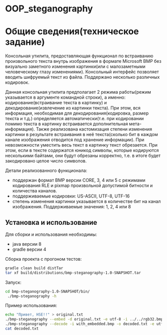 # OOP_steganography

# Общие сведения(техническое задание)

Консольная утилита, предоставляющая функционал по встраиванию произвольного текста внутрь изображения 
в формате Microsoft BMP без визуально заметного изменения картинки(или с малозаметными человеческому 
глазу изменениями). Консольный интерфейс позволяет вводить шифруемый текст из файла. Поддержано 
несколько различных кодировок.


Данная консольная утилита предполагает 2 режима работы(режим указывается в аргументе командной строки), 
а именно: кодирование(встраивание текста в картинку) и декодирование(извлечение из картинки текста). 
При этом, вся информация, необходимая для декодирования(кодировка, размер текста и т.д.) 
определяется автоматически(т.е. при кодировании помимо текста в картинку встраивается дополнительная мета-информация). 
Также реализована кастомизация степени изменения картинки в результате встраивания в неё текста(сколько бит 
в каждом канале изображения отводится под хранение информации). 
При невозможности уместить весь текст в картинку текст обрезается. При этом, если в тексте содержатся
юникод символы, которые кодируются несколькими байтами, они будут обрезаны корректно, т.е. в итоге будет 
закодировано целое число символов.

Детали реализованного функционала:
* поддержан формат BMP версии CORE, 3, 4 или 5 с режимами кодирования RLE и pixmap произвольной допустимой битности 
и количества каналов.
* поддерживаемые кодировки: US-ASCII, UTF-8, UTF-16
* степень изменения картинки указывается в количестве бит на канал изображения. 
Поддерживаемые значения: 1, 2, 4 или 8

## Установка и использование

Для сборки и использования необходимы:
* java версии 8
* gradle версии 4

Сборка проекта с прогоном тестов:
```bash
gradle clean build distTar
tar xf build/distributions/bmp-steganography-1.0-SNAPSHOT.tar
```

Запуск:
```bash
cd bmp-steganography-1.0-SNAPSHOT/bin/
 ./bmp-steganography -h
```

Пример использования:
```bash
echo "Привет, HSE!!" > original.txt
./bmp-steganography --embed -d original.txt -e utf-8 -i ../../rgb32.bmp -o with_embedded.bmp -b 1
./bmp-steganography --decode -i with_embedded.bmp -o decoded.txt -e utf-8
cat decoded.txt
```